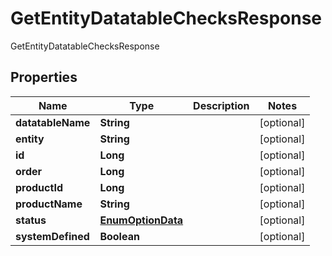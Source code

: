 

# GetEntityDatatableChecksResponse

GetEntityDatatableChecksResponse

## Properties

| Name | Type | Description | Notes |
|------------ | ------------- | ------------- | -------------|
|**datatableName** | **String** |  |  [optional] |
|**entity** | **String** |  |  [optional] |
|**id** | **Long** |  |  [optional] |
|**order** | **Long** |  |  [optional] |
|**productId** | **Long** |  |  [optional] |
|**productName** | **String** |  |  [optional] |
|**status** | [**EnumOptionData**](EnumOptionData.md) |  |  [optional] |
|**systemDefined** | **Boolean** |  |  [optional] |



